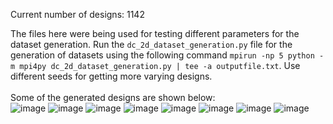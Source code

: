 Current number of designs: 1142

The files here were being used for testing different parameters for the dataset generation. Run the `dc_2d_dataset_generation.py` file for the generation of datasets using the following command `mpirun -np 5 python -m mpi4py dc_2d_dataset_generation.py | tee -a outputfile.txt`. Use different seeds for getting more varying designs.<br/><br/>
Some of the generated designs are shown below:<br/>
![image](https://github.com/satadrudas98/Nanophotonic_Design_Optimization_Using_Ising_Machine/assets/38806771/08e0f5be-801e-4ba5-b3a3-61bf932679fe)
![image](https://github.com/satadrudas98/Nanophotonic_Design_Optimization_Using_Ising_Machine/assets/38806771/4d1897f2-642f-414d-9b6a-c7d72fac1f0d)
![image](https://github.com/satadrudas98/Nanophotonic_Design_Optimization_Using_Ising_Machine/assets/38806771/297fffb5-0495-411f-9f35-fe684c34ea40)
![image](https://github.com/satadrudas98/Nanophotonic_Design_Optimization_Using_Ising_Machine/assets/38806771/320eb0aa-8cb1-443b-a348-0a04e460456a)
![image](https://github.com/satadrudas98/Nanophotonic_Design_Optimization_Using_Ising_Machine/assets/38806771/39912f8b-9191-4d4a-8cfa-ffcb8ab7726b)
![image](https://github.com/satadrudas98/Nanophotonic_Design_Optimization_Using_Ising_Machine/assets/38806771/c01b5d21-1f81-4c7e-b131-827dfd0c6d84)
![image](https://github.com/satadrudas98/Nanophotonic_Design_Optimization_Using_Ising_Machine/assets/38806771/ce2b7180-02fe-42ef-afb8-411fe48f124f)
![image](https://github.com/satadrudas98/Nanophotonic_Design_Optimization_Using_Ising_Machine/assets/38806771/b20abdab-410a-49ac-9bbc-9f2607e964ee)
<br/><br/>










